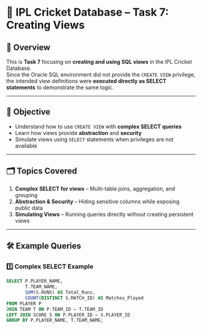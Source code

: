 # 🏏 IPL Cricket Database – Task 7: Creating Views

## 📌 Overview
This is **Task 7** focusing on **creating and using SQL views** in the IPL Cricket Database.  
Since the Oracle SQL environment did not provide the `CREATE VIEW` privilege, the intended view definitions were **executed directly as SELECT statements** to demonstrate the same logic.

---

## 🎯 Objective
- Understand how to use `CREATE VIEW` with **complex SELECT queries**
- Learn how views provide **abstraction** and **security**
- Simulate views using `SELECT` statements when privileges are not available

---

## 🗂 Topics Covered
1. **Complex SELECT for views** – Multi-table joins, aggregation, and grouping  
2. **Abstraction & Security** – Hiding sensitive columns while exposing public data  
3. **Simulating Views** – Running queries directly without creating persistent views
--- 

## 🛠 Example Queries

### 1️⃣ Complex SELECT Example
```sql
SELECT P.PLAYER_NAME, 
       T.TEAM_NAME, 
       SUM(S.RUNS) AS Total_Runs,
       COUNT(DISTINCT S.MATCH_ID) AS Matches_Played
FROM PLAYER P
JOIN TEAM T ON P.TEAM_ID = T.TEAM_ID
LEFT JOIN SCORE S ON P.PLAYER_ID = S.PLAYER_ID
GROUP BY P.PLAYER_NAME, T.TEAM_NAME;
